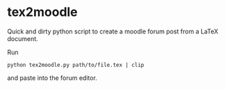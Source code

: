 # tex2moodle
Quick and dirty python script to create a moodle forum post from a LaTeX document.

Run
```
python tex2moodle.py path/to/file.tex | clip
```
and paste into the forum editor.